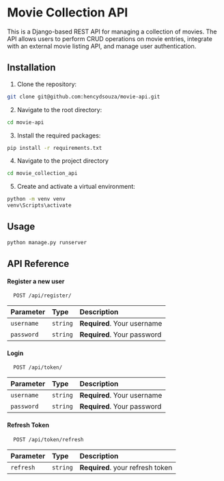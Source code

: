# Movie Collection API

This is a Django-based REST API for managing a collection of movies. The API allows users to perform CRUD operations on movie entries, integrate with an external movie listing API, and manage user authentication.



## Installation

1. Clone the repository:

```bash
git clone git@github.com:hencydsouza/movie-api.git
```
    
2. Navigate to the root directory:

```bash
cd movie-api
```

3. Install the required packages:

```bash
pip install -r requirements.txt
```

4. Navigate to the project directory
```bash
cd movie_collection_api
```

5. Create and activate a virtual environment:

```bash
python -m venv venv
venv\Scripts\activate
```

## Usage

```bash
python manage.py runserver
```


## API Reference

#### Register a new user

```http
  POST /api/register/
```

| Parameter | Type     | Description                |
| :-------- | :------- | :------------------------- |
| `username` | `string` | **Required**. Your username |
| `password` | `string` | **Required**. Your password |

#### Login

```http
  POST /api/token/
```

| Parameter | Type     | Description                |
| :-------- | :------- | :------------------------- |
| `username` | `string` | **Required**. Your username |
| `password` | `string` | **Required**. Your password |

#### Refresh Token

```http
  POST /api/token/refresh
```

| Parameter | Type     | Description                |
| :-------- | :------- | :------------------------- |
| `refresh` | `string` | **Required**. your refresh token |